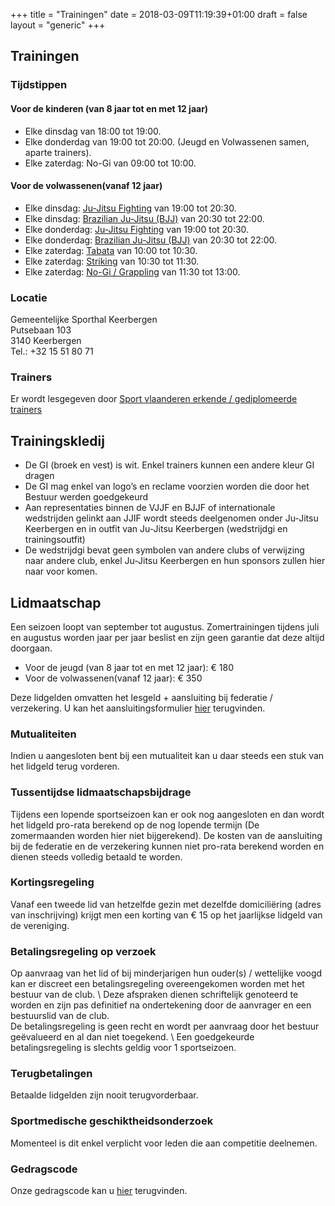+++
title = "Trainingen"
date = 2018-03-09T11:19:39+01:00
draft = false
layout = "generic"
+++
## Trainingen
### Tijdstippen

#### Voor de kinderen (van 8 jaar tot en met 12 jaar)
* Elke dinsdag van 18:00 tot 19:00. 
* Elke donderdag van 19:00 tot 20:00. (Jeugd en Volwassenen samen, aparte trainers).
* Elke zaterdag: No-Gi van 09:00 tot 10:00.

#### Voor de volwassenen(vanaf 12 jaar)
* Elke dinsdag:  [Ju-Jitsu Fighting](/fighting) van 19:00 tot 20:30.
* Elke dinsdag:  [Brazilian Ju-Jitsu (BJJ)](/bjj) van 20:30 tot 22:00.
* Elke donderdag:  [Ju-Jitsu Fighting](/fighting) van 19:00 tot 20:30.
* Elke donderdag:  [Brazilian Ju-Jitsu (BJJ)](/bjj) van 20:30 tot 22:00.
* Elke zaterdag: [Tabata](/tabata) van 10:00 tot 10:30.
* Elke zaterdag: [Striking](/striking) van 10:30 tot 11:30.
* Elke zaterdag: [No-Gi / Grappling](/grappling) van 11:30 tot 13:00.

### Locatie
Gemeentelijke Sporthal Keerbergen \
Putsebaan 103 \
3140 Keerbergen \
Tel.: +32 15 51 80 71

### Trainers
Er wordt lesgegeven door [Sport vlaanderen erkende / gediplomeerde trainers](/trainers)

## Trainingskledij 
* De GI (broek en vest) is wit. Enkel trainers kunnen een andere kleur GI dragen 
* De GI mag enkel van logo’s en reclame voorzien worden die door het Bestuur werden goedgekeurd
* Aan representaties binnen de VJJF en BJJF of internationale wedstrijden gelinkt aan JJIF wordt steeds deelgenomen onder Ju-Jitsu Keerbergen en in outfit van Ju-Jitsu Keerbergen (wedstrijdgi en trainingsoutfit)
* De wedstrijdgi bevat geen symbolen van andere clubs of verwijzing naar andere club, enkel Ju-Jitsu Keerbergen en hun sponsors zullen hier naar voor komen.

## Lidmaatschap

Een seizoen loopt van september tot augustus. Zomertrainingen tijdens juli en augustus worden jaar per jaar beslist en zijn geen garantie dat deze altijd doorgaan.

* Voor de jeugd (van 8 jaar tot en met 12 jaar): € 180
* Voor de volwassenen(vanaf 12 jaar): € 350

Deze lidgelden omvatten het lesgeld + aansluiting bij federatie / verzekering.
U kan het aansluitingsformulier [hier](https://www.jujitsukeerbergen.be/files/club/Lidmaatschappij-Ju-Jitsu_Keerbergen.pdf) terugvinden.

### Mutualiteiten
Indien u aangesloten bent bij een mutualiteit kan u daar steeds een stuk van het lidgeld terug vorderen.

### Tussentijdse lidmaatschapsbijdrage
Tijdens een lopende sportseizoen kan er ook nog aangesloten en dan wordt het lidgeld pro-rata berekend op de nog lopende termijn (De zomermaanden worden hier niet bijgerekend). De kosten van de aansluiting bij de federatie en de verzekering kunnen niet pro-rata berekend worden en dienen steeds volledig betaald te worden.

### Kortingsregeling
Vanaf een tweede lid van hetzelfde gezin met dezelfde domiciliëring (adres van inschrijving) krijgt men een korting van € 15 op het jaarlijkse lidgeld van de vereniging. 

### Betalingsregeling op verzoek
Op aanvraag van het lid of bij minderjarigen hun ouder(s) / wettelijke voogd kan er discreet een betalingsregeling overeengekomen worden met het bestuur van de club. \ 
Deze afspraken dienen schriftelijk genoteerd te worden en zijn pas definitief na ondertekening door de aanvrager en een bestuurslid van de club. \
De betalingsregeling is geen recht en wordt per aanvraag door het bestuur geëvalueerd en al dan niet toegekend. \ 
Een goedgekeurde betalingsregeling is slechts geldig voor 1 sportseizoen.

### Terugbetalingen
Betaalde lidgelden zijn nooit terugvorderbaar.

### Sportmedische geschiktheidsonderzoek
Momenteel is dit enkel verplicht voor leden die aan competitie deelnemen.

### Gedragscode
Onze gedragscode kan u [hier](https://www.jujitsukeerbergen.be/files/club/Gedragscode.pdf) terugvinden.